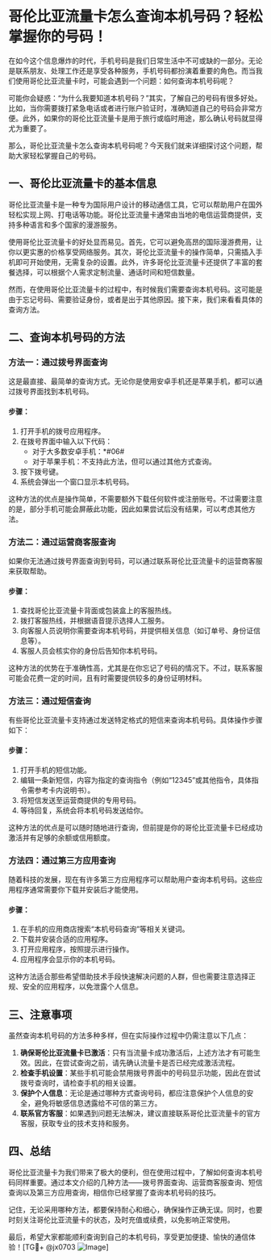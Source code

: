 # 哥伦比亚流量卡怎么查询本机号码？轻松掌握你的号码！

在如今这个信息爆炸的时代，手机号码是我们日常生活中不可或缺的一部分。无论是联系朋友、处理工作还是享受各种服务，手机号码都扮演着重要的角色。而当我们使用哥伦比亚流量卡时，可能会遇到一个问题：如何查询本机号码呢？

可能你会疑惑：“为什么我要知道本机号码？”其实，了解自己的号码有很多好处。比如，当你需要拨打紧急电话或者进行账户验证时，准确知道自己的号码会非常方便。此外，如果你的哥伦比亚流量卡是用于旅行或临时用途，那么确认号码就显得尤为重要了。

那么，哥伦比亚流量卡怎么查询本机号码呢？今天我们就来详细探讨这个问题，帮助大家轻松掌握自己的号码。

## 一、哥伦比亚流量卡的基本信息

哥伦比亚流量卡是一种专为国际用户设计的移动通信工具，它可以帮助用户在国外轻松实现上网、打电话等功能。哥伦比亚流量卡通常由当地的电信运营商提供，支持多种语言和多个国家的漫游服务。

使用哥伦比亚流量卡的好处显而易见。首先，它可以避免高昂的国际漫游费用，让你以更实惠的价格享受网络服务。其次，哥伦比亚流量卡的操作简单，只需插入手机即可开始使用，无需复杂的设置。此外，许多哥伦比亚流量卡还提供了丰富的套餐选择，可以根据个人需求定制流量、通话时间和短信数量。

然而，在使用哥伦比亚流量卡的过程中，有时候我们需要查询本机号码。这可能是由于忘记号码、需要验证身份，或者是出于其他原因。接下来，我们来看看具体的查询方法。

## 二、查询本机号码的方法

### 方法一：通过拨号界面查询

这是最直接、最简单的查询方式。无论你是使用安卓手机还是苹果手机，都可以通过拨号界面找到本机号码。

#### 步骤：
1. 打开手机的拨号应用程序。
2. 在拨号界面中输入以下代码：
   - 对于大多数安卓手机：*#06#
   - 对于苹果手机：不支持此方法，但可以通过其他方式查询。
3. 按下拨号键。
4. 系统会弹出一个窗口显示本机号码。

这种方法的优点是操作简单，不需要额外下载任何软件或注册账号。不过需要注意的是，部分手机可能会屏蔽此功能，因此如果尝试后没有结果，可以考虑其他方法。

### 方法二：通过运营商客服查询

如果你无法通过拨号界面查询到号码，可以通过联系哥伦比亚流量卡的运营商客服来获取帮助。

#### 步骤：
1. 查找哥伦比亚流量卡背面或包装盒上的客服热线。
2. 拨打客服热线，并根据语音提示选择人工服务。
3. 向客服人员说明你需要查询本机号码，并提供相关信息（如订单号、身份证信息等）。
4. 客服人员会核实你的身份后告知你本机号码。

这种方法的优势在于准确性高，尤其是在你忘记了号码的情况下。不过，联系客服可能会花费一定的时间，且有时需要提供较多的身份证明材料。

### 方法三：通过短信查询

有些哥伦比亚流量卡支持通过发送特定格式的短信来查询本机号码。具体操作步骤如下：

#### 步骤：
1. 打开手机的短信功能。
2. 编辑一条新短信，内容为指定的查询指令（例如“12345”或其他指令，具体指令需参考卡内说明书）。
3. 将短信发送至运营商提供的专用号码。
4. 等待回复，系统会将本机号码发送给你。

这种方法的优点是可以随时随地进行查询，但前提是你的哥伦比亚流量卡已经成功激活并有足够的余额或信用额度。

### 方法四：通过第三方应用查询

随着科技的发展，现在有许多第三方应用程序可以帮助用户查询本机号码。这些应用程序通常需要你下载并安装后才能使用。

#### 步骤：
1. 在手机的应用商店搜索“本机号码查询”等相关关键词。
2. 下载并安装合适的应用程序。
3. 打开应用程序，按照提示进行操作。
4. 应用程序会显示你的本机号码。

这种方法适合那些希望借助技术手段快速解决问题的人群，但也需要注意选择正规、安全的应用程序，以免泄露个人信息。

## 三、注意事项

虽然查询本机号码的方法多种多样，但在实际操作过程中仍需注意以下几点：

1. **确保哥伦比亚流量卡已激活**：只有当流量卡成功激活后，上述方法才有可能生效。因此，在尝试查询之前，请先确认流量卡是否已经完成激活流程。
2. **检查手机设置**：某些手机可能会禁用拨号界面中的号码显示功能，因此在尝试拨号查询时，请检查手机的相关设置。
3. **保护个人信息**：无论是通过哪种方式查询号码，都应注意保护个人信息的安全，避免将敏感信息透露给不可信的第三方。
4. **联系官方客服**：如果遇到问题无法解决，建议直接联系哥伦比亚流量卡的官方客服，获取专业的技术支持和服务。

## 四、总结

哥伦比亚流量卡为我们带来了极大的便利，但在使用过程中，了解如何查询本机号码同样重要。通过本文介绍的几种方法——拨号界面查询、运营商客服查询、短信查询以及第三方应用查询，相信你已经掌握了查询本机号码的技巧。

记住，无论采用哪种方法，都要保持耐心和细心，确保操作正确无误。同时，也要时刻关注哥伦比亚流量卡的状态，及时充值或续费，以免影响正常使用。

最后，希望大家都能顺利查询到自己的本机号码，享受更加便捷、愉快的通信体验！[TG💪+ @jx0703 ![Image](https://github.com/user-attachments/assets/dbca1d08-cadb-493c-b0ec-ad6f7a83f270)]